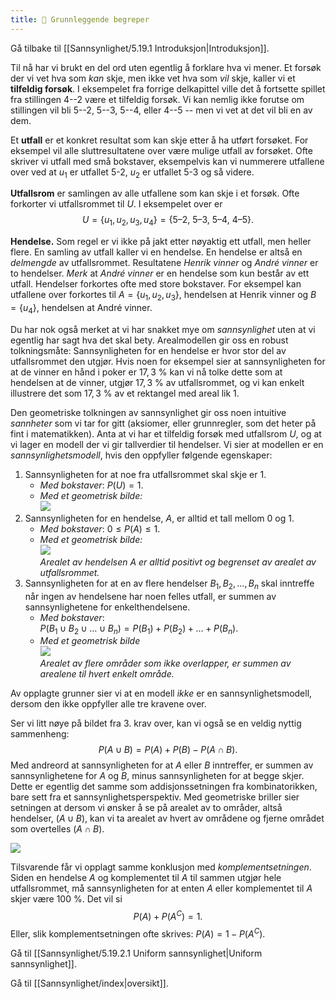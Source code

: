 ```yaml
---
title: 📄 Grunnleggende begreper
---
```

Gå tilbake til [[Sannsynlighet/5.19.1 Introduksjon|Introduksjon]].


Til nå har vi brukt en del ord uten egentlig å forklare hva vi mener. Et forsøk der vi vet hva som *kan* skje, men ikke vet hva som *vil* skje, kaller vi et **tilfeldig forsøk**. I eksempelet fra forrige delkapittel ville det å fortsette spillet fra stillingen 4--2 være et tilfeldig forsøk. Vi kan nemlig ikke forutse om stillingen vil bli 5--2, 5--3, 5--4, eller 4--5 -- men vi vet at det vil bli en av dem.

Et **utfall** er et konkret resultat som kan skje etter å ha utført forsøket. For eksempel vil alle sluttresultatene over være mulige utfall av forsøket. Ofte skriver vi utfall med små bokstaver, eksempelvis kan vi nummerere utfallene over ved at $u_{1}$ er utfallet 5-2, $u_{2}$ er utfallet 5-3 og så videre.

**Utfallsrom** er samlingen av alle utfallene som kan skje i et forsøk. Ofte forkorter vi utfallsrommet til $U$. I eksempelet over er 
$$
U = \{ u_{1},u_{2},u_{3},u_{4}\} = \{ 5\text{–2},\ 5\text{–}3,\ 5\text{–}4,\ 4\text{–}5\}.
$$


**Hendelse.** Som regel er vi ikke på jakt etter nøyaktig ett utfall, men heller flere. En samling av utfall kaller vi en hendelse. En hendelse er altså en *delmengde* av utfallsrommet. Resultatene *Henrik vinner* og *André vinner* er to hendelser. *Merk* at *André vinner* er en hendelse som kun består av ett utfall. Hendelser forkortes ofte med store bokstaver. For eksempel kan utfallene over forkortes til $A = \{ u_{1},u_{2},u_{3}\}$, hendelsen at Henrik vinner og $B = \{ u_{4}\}$, hendelsen at André vinner. 

Du har nok også merket at vi har snakket mye om *sannsynlighet* uten at vi egentlig har sagt hva det skal bety. Arealmodellen gir oss en robust tolkningsmåte: Sannsynligheten for en hendelse er hvor stor del av utfallsrommet den utgjør. Hvis noen for eksempel sier at sannsynligheten for at de vinner en hånd i poker er $17,3\ \%$ kan vi nå tolke dette som at hendelsen at de vinner, utgjør $17,3\ \%$ av utfallsrommet, og vi kan enkelt illustrere det som $17,3\ \%$ av et rektangel med areal lik $1$. 

Den geometriske tolkningen av sannsynlighet gir oss noen intuitive *sannheter* som vi tar for gitt (aksiomer, eller grunnregler, som det heter på fint i matematikken). Anta at vi har et tilfeldig forsøk med utfallsrom $U$, og at vi lager en modell der vi gir tallverdier til hendelser. Vi sier at modellen er en *sannsynlighetsmodell*, hvis den oppfyller følgende egenskaper:

1.  Sannsynligheten for at noe fra utfallsrommet skal skje er 1.
    - *Med bokstaver*: $P(U) = 1$.
    - *Med et geometrisk bilde:* <br> ![](Files/media/image136.svg)
2.  Sannsynligheten for en hendelse, $A$, er alltid et tall mellom 0 og 1.
    - *Med bokstaver*: $0 \leq P(A) \leq 1$.
    - *Med et geometrisk bilde:* <br>![](Files/media/image138.svg) <br>*Arealet av hendelsen* $A$ *er alltid positivt og begrenset av arealet av utfallsrommet.*
3.  Sannsynligheten for at en av flere hendelser     $B_{1},B_{2},\ldots,B_{n}$ skal inntreffe når ingen av hendelsene har noen felles utfall, er summen av sannsynlighetene for enkelthendelsene.
    - *Med bokstaver*: <br> $P\left( B_{1} \cup B_{2} \cup \ldots \cup B_{n} \right) = P\left( B_{1} \right) + P\left( B_{2} \right) + \ldots + P\left( B_{n} \right)$. 
    - *Med et geometrisk bilde* <br> ![](Files/media/image140.svg) <br> *Arealet av flere områder som ikke overlapper, er summen av arealene til hvert enkelt område.*

Av opplagte grunner sier vi at en modell *ikke* er en sannsynlighetsmodell, dersom den ikke oppfyller alle tre kravene over.

Ser vi litt nøye på bildet fra 3. krav over, kan vi også se en veldig nyttig sammenheng: 
$$
P(A \cup B) = P(A) + P(B) - P(A \cap B).
$$
Med andreord at sannsynligheten for at $A$ eller $B$  inntreffer, er summen av sannsynlighetene for $A$ og $B$, minus sannsynligheten for at begge skjer. Dette er egentlig det samme som addisjonssetningen fra kombinatorikken, bare sett fra et sannsynlighetsperspektiv. Med geometriske briller sier setningen at dersom vi ønsker å se på arealet av to områder, altså hendelser, ($A \cup B$), kan vi ta arealet av hvert av områdene og fjerne området som overtelles ($A \cap B$). 

![](Files/media/image142.svg)


Tilsvarende får vi opplagt samme konklusjon med *komplementsetningen*. Siden en hendelse $A$ og komplementet til $A$ til sammen utgjør hele utfallsrommet, må sannsynligheten for at enten $A$ eller komplementet til $A$ skjer være $100\ \%$. Det vil si 
$$
P(A) + P\left( A^{C} \right) = 1.
$$
Eller, slik komplementsetningen ofte skrives: $P(A) = 1 - P\left( A^{C} \right)$.



Gå til [[Sannsynlighet/5.19.2.1 Uniform sannsynlighet|Uniform sannsynlighet]].

Gå til [[Sannsynlighet/index|oversikt]].